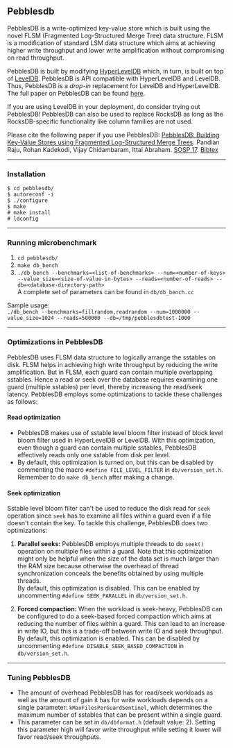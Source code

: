 ## Pebblesdb
PebblesDB is a write-optimized key-value store which is built using the novel FLSM (Fragmented Log-Structured Merge Tree) data structure. FLSM is a modification of standard LSM data structure which aims at achieving higher write throughput and lower write amplification without compromising on read throughput. 

PebblesDB is built by modifying [HyperLevelDB](https://github.com/rescrv/HyperLevelDB) which, in turn, is built on top of [LevelDB](https://github.com/google/leveldb). PebblesDB is API compatible with HyperLevelDB and LevelDB. Thus, PebblesDB is a *drop-in* replacement for LevelDB and HyperLevelDB. The full paper on PebblesDB can be found [here](http://www.cs.utexas.edu/~vijay/papers/sosp17-pebblesdb.pdf "PebblesDB SOSP'17").

If you are using LevelDB in your deployment, do consider trying out PebblesDB! PebblesDB can also be used to replace RocksDB as long as the RocksDB-specific functionality like column families are not used. 

Please cite the following paper if you use PebblesDB: [PebblesDB: Building Key-Value Stores using Fragmented Log-Structured Merge Trees](http://www.cs.utexas.edu/~vijay/papers/sosp17-pebblesdb.pdf). Pandian Raju, Rohan Kadekodi, Vijay Chidambaram, Ittai Abraham. [SOSP 17](https://www.sigops.org/sosp/sosp17/). [Bibtex](http://www.cs.utexas.edu/~vijay/bibtex/sosp17-pebblesdb.bib)
___

### Installation
`$ cd pebblesdb/`  
`$ autoreconf -i`  
`$ ./configure`  
`$ make`  
`# make install`  
`# ldconfig`  

___

### Running microbenchmark
1. `cd pebblesdb/`  
2. `make db_bench`  
3. `./db_bench --benchmarks=<list-of-benchmarks> --num=<number-of-keys> --value_size=<size-of-value-in-bytes> --reads=<number-of-reads> --db=<database-directory-path>`  
A complete set of parameters can be found in `db/db_bench.cc`  

Sample usage:  
`./db_bench --benchmarks=fillrandom,readrandom --num=1000000 --value_size=1024 --reads=500000 --db=/tmp/pebblesdbtest-1000`

___

### Optimizations in PebblesDB
PebblesDB uses FLSM data structure to logically arrange the sstables on disk. FLSM helps in achieving high write throughput by reducing the write amplification. But in FLSM, each guard can contain multiple overlapping sstables. Hence a read or seek over the database requires examining one guard (multiple sstables) per level, thereby increasing the read/seek latency. PebblesDB employs some optimizations to tackle these challenges as follows:  

#### Read optimization
* PebblesDB makes use of sstable level bloom filter instead of block level bloom filter used in HyperLevelDB or LevelDB. With this optimization, even though a guard can contain multiple sstables, PebblesDB effectively reads only one sstable from disk per level.  
* By default, this optimization is turned on, but this can be disabled by commenting the macro `#define FILE_LEVEL_FILTER` in `db/version_set.h`. Remember to do `make db_bench` after making a change.  

#### Seek optimization
Sstable level bloom filter can't be used to reduce the disk read for `seek` operation since `seek` has to examine all files within a guard even if a file doesn't contain the key. To tackle this challenge, PebblesDB does two optimizations:
1. **Parallel seeks:** PebblesDB employs multiple threads to do `seek()` operation on multiple files within a guard. Note that this optimization might only be helpful when the size of the data set is much larger than the RAM size because otherwise the overhead of thread synchronization conceals the benefits obtained by using multiple threads.  
By default, this optimization is disabled. This can be enabled by uncommenting `#define SEEK_PARALLEL` in `db/version_set.h`.  

2. **Forced compaction:** When the workload is seek-heavy, PebblesDB
can be configured to do a seek-based forced compaction which aims at
reducing the number of files within a guard. This can lead to an
increase in write IO, but this is a trade-off between write IO and
seek throughput.  By default, this optimization is enabled. This can
be disabled by uncommenting `#define DISABLE_SEEK_BASED_COMPACTION` in
`db/version_set.h`.

___

### Tuning PebblesDB
* The amount of overhead PebblesDB has for read/seek workloads as well as the amount of gain it has for write workloads depends on a single parameter: `kMaxFilesPerGuardSentinel`, which determines the maximum number of sstables that can be present within a single guard.
* This parameter can be set in `db/dbformat.h` (default value: 2). Setting this parameter high will favor write throughput while setting it lower will favor read/seek throughputs.
